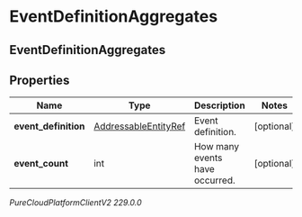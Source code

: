 # EventDefinitionAggregates

## EventDefinitionAggregates

## Properties

|Name | Type | Description | Notes|
|------------ | ------------- | ------------- | -------------|
| **event_definition** | [AddressableEntityRef](AddressableEntityRef) | Event definition. | [optional] |
| **event_count** | int | How many events have occurred. | [optional] |



_PureCloudPlatformClientV2 229.0.0_
